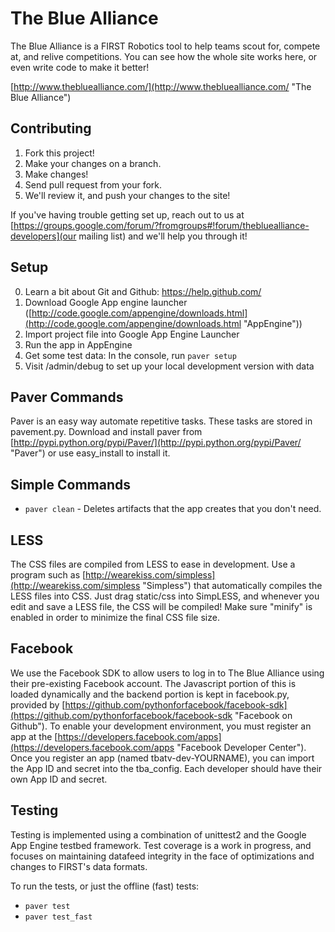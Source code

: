 The Blue Alliance
==================
The Blue Alliance is a FIRST Robotics tool to help teams scout for, compete at, and relive competitions. You can see how the whole site works here, or even write code to make it better!

[http://www.thebluealliance.com/](http://www.thebluealliance.com/ "The Blue Alliance")

Contributing
------------
1. Fork this project!
2. Make your changes on a branch.
3. Make changes!
4. Send pull request from your fork.
5. We'll review it, and push your changes to the site!

If you've having trouble getting set up, reach out to us at [https://groups.google.com/forum/?fromgroups#!forum/thebluealliance-developers](our mailing list) and we'll help you through it!

Setup
-----
0. Learn a bit about Git and Github: https://help.github.com/
1. Download Google App engine launcher ([http://code.google.com/appengine/downloads.html](http://code.google.com/appengine/downloads.html "AppEngine"))
2. Import project file into Google App Engine Launcher
3. Run the app in AppEngine
4. Get some test data: In the console, run `paver setup`
5. Visit /admin/debug to set up your local development version with data

Paver Commands
--------------
Paver is an easy way automate repetitive tasks. These tasks are stored in pavement.py. Download and install paver from [http://pypi.python.org/pypi/Paver/](http://pypi.python.org/pypi/Paver/ "Paver") or use easy_install to install it.

## Simple Commands
- `paver clean` - Deletes artifacts that the app creates that you don't need.

LESS
----
The CSS files are compiled from LESS to ease in development. Use a program such as [http://wearekiss.com/simpless](http://wearekiss.com/simpless "Simpless") that automatically compiles
the LESS files into CSS. Just drag static/css into SimpLESS, and whenever you edit and save a LESS file, the CSS will be compiled! Make sure 
"minify" is enabled in order to minimize the final CSS file size.

Facebook
--------
We use the Facebook SDK to allow users to log in to The Blue Alliance using their pre-existing Facebook account. The Javascript
portion of this is loaded dynamically and the backend portion is kept in facebook.py, provided by [https://github.com/pythonforfacebook/facebook-sdk](https://github.com/pythonforfacebook/facebook-sdk "Facebook on Github"). To enable your development
environment, you must register an app at the [https://developers.facebook.com/apps](https://developers.facebook.com/apps "Facebook Developer Center"). Once you register an app (named tbatv-dev-YOURNAME), you can import the App ID and secret into the tba_config. Each developer should have their own App ID and secret.

Testing
-------
Testing is implemented using a combination of unittest2 and the Google App Engine testbed framework. Test coverage is a work in progress, and focuses on maintaining datafeed integrity in the face of optimizations and changes to FIRST's data formats.

To run the tests, or just the offline (fast) tests:
- `paver test`
- `paver test_fast`
